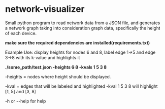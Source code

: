 # network-visualizer
Small python program to read network data from a JSON file, and generates a network graph taking into consideration graph data, specifically the height of each device.

**make sure the required dependencies are installed(requirements.txt)**

Example Use: display heights for nodes 6 and 8, label edge 1->5 and edge 3->8 with its k-value and highlights it


**./some_path/test.json -heights 6 8 -kvals 1 5 3 8**


-heights = nodes where height should be displayed.


-kval = edges that will be labeled and highlighted -kval 1 5 3 8 will highlight [1, 5] and [3, 8]

-h or --help for help

